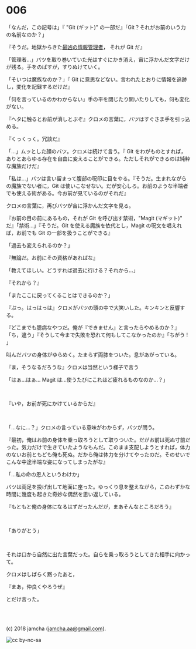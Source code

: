 

# 006

「なんだ，この記号は」『 "Git (ギット)" の一部だ』「Git？それがお前のいう力の名前なのか？」  

『そうだ。地獄からきた[最凶の情報管理者](https://github.com/git/git/tree/e83c5163316f89bfbde7d9ab23ca2e25604af290)， それが Git だ』  

「管理者…」バツを取り巻いていた光はすぐにかき消え，宙に浮かんだ文字だけが残る。手をのばすが，すりぬけていく。  

「そいつは魔族なのか？」『 Git に意思などない。言われたとおりに情報を追跡し，変化を記録するだけだ』  

「何を言っているのかわからない」手の平を閉じたり開いたりしても，何も変化がない。  

『ヘタに触るとお前が消しとぶぞ』クロメの言葉に，バツはすぐさま手を引っ込める。  

『くっくっく。冗談だ』  

「…」ムッとした顔のバツ。クロメは続けて言う。『 Git をわがものとすれば，ありとあらゆる存在を自由に変えることができる。ただしそれができるのは純粋な魔族だけだ』  

「私は…」バツは言い留まって腹部の呪印に目をやる。『そうだ。生まれながらの魔族でない者に，Git は使いこなせない。だが安心しろ。お前のような半端者でも使える術がある。今お前が見ているのがそれだ』  

クロメの言葉に，再びバツが宙に浮かんだ文字を見る。  

『お前の目の前にあるもの，それが Git を呼び出す禁術，"Magit (マギット)" だ』「禁術…」『そうだ。Git を使える魔族を依代とし，Magit の呪文を唱えれば，お前でも Git の一部を扱うことができる』  

「過去も変えられるのか？」  

『無論だ。お前にその資格があればな』  

「教えてほしい。どうすれば過去に行ける？それから…」  

『それから？』  

「またここに戻ってくることはできるのか？」  

『ぷっ。はっはっは』クロメがバツの頭の中で大笑いした。キンキンと反響する。  

『どこまでも臆病なやつだ。俺が『できません』と言ったらやめるのか？』「ち，違う」『そうして今まで失敗を恐れて何もしてこなかったのか』「ちがう ! 」  

叫んだバツの身体がゆらめく。たまらず両膝をついた。息があがっている。  

『ま，そうなるだろうな』クロメは当然という様子で言う  

「はぁ…はぁ… Magit は…使うたびにこれほど疲れるものなのか…？」  

<br>  

『いや，お前が死にかけているからだ』  

<br>  

「…なに…？」クロメの言っている意味がわからず，バツが問う。  

『最初，俺はお前の身体を乗っ取ろうとして取りついた。だがお前は死ぬ寸前だった。気力だけで生きていたようなもんだ。このまま支配しようとすれば，体力のないお前ともども俺も死ぬ。だから俺は体力を分けてやったのだ。そのせいでこんな中途半端な姿になってしまったがな』  

「…私の命の恩人というわけか」  

バツは両足を投げ出して地面に座った。ゆっくり息を整えながら，このわずかな時間に幾度も起きた奇妙な偶然を思い返している。  

『もともと俺の身体になるはずだったんだが，まあそんなところだろう』  

<br>  

「ありがとう」  

<br>  

それは口から自然に出た言葉だった。自らを乗っ取ろうとしてきた相手に向かって。  

クロメはしばらく黙ったあと，  

『まあ，仲良くやろうぜ』  

とだけ言った。  

<br>  
<br>  

(c) 2018 jamcha (jamcha.aa@gmail.com).  

![cc by-nc-sa](https://i.creativecommons.org/l/by-nc-sa/4.0/88x31.png)  

